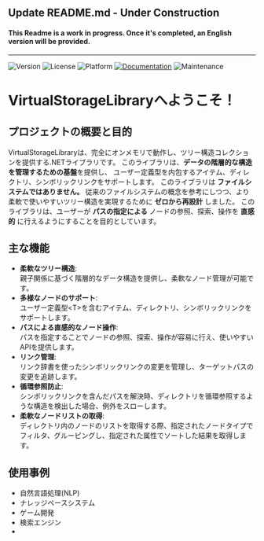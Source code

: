 ## Update README.md - Under Construction

#### This Readme is a work in progress. Once it's completed, an English version will be provided.
---
![Version](https://img.shields.io/badge/version-0.8.0-pink.svg)
![License](<https://img.shields.io/badge/license-MIT-green.svg>)
![Platform](https://img.shields.io/badge/platform-.NET%208-blue)
[![Documentation](https://img.shields.io/badge/docs-online-purple.svg)](https://shimodateakira.github.io/VirtualStorageLibrary/)
![Maintenance](https://img.shields.io/badge/maintenance-active-blue.svg)

# VirtualStorageLibraryへようこそ！

## プロジェクトの概要と目的
VirtualStorageLibraryは、完全にオンメモリで動作し、ツリー構造コレクションを提供する.NETライブラリです。
このライブラリは、**データの階層的な構造を管理するための基盤**を提供し、 ユーザー定義型<T>を内包するアイテム、ディレクトリ、シンボリックリンクをサポートします。
このライブラリは **ファイルシステムではありません。** 
従来のファイルシステムの概念を参考にしつつ、より柔軟で使いやすいツリー構造を実現するために **ゼロから再設計** しました。
このライブラリは、ユーザーが **パスの指定による** ノードの参照、探索、操作を **直感的** に行えるようにすることを目的としています。

## 主な機能
- **柔軟なツリー構造**:  
  親子関係に基づく階層的なデータ構造を提供し、柔軟なノード管理が可能です。
- **多様なノードのサポート**:  
  ユーザー定義型\<T\>を含むアイテム、ディレクトリ、シンボリックリンクをサポートします。
- **パスによる直感的なノード操作**:  
  パスを指定することでノードの参照、探索、操作が容易に行え、使いやすいAPIを提供します。
- **リンク管理**:  
  リンク辞書を使ったシンボリックリンクの変更を管理し、ターゲットパスの変更を追跡します。
- **循環参照防止**:  
  シンボリックリンクを含んだパスを解決時、ディレクトリを循環参照するような構造を検出した場合、例外をスローします。
- **柔軟なノードリストの取得**:  
  ディレクトリ内のノードのリストを取得する際、指定されたノードタイプでフィルタ、グルーピングし、指定された属性でソートした結果を取得します。

## 使用事例
 - 自然言語処理(NLP)
 - ナレッジベースシステム
 - ゲーム開発
 - 検索エンジン
 - 
